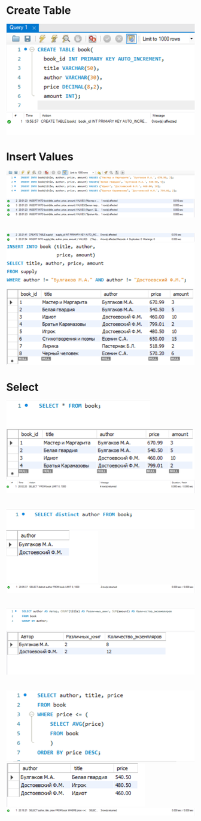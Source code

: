 # Create Table
![Screen](https://github.com/shalimv/docs/blob/main/SQL%20Queries/Screenshots/Create%20Table.png)\
![Screen](https://github.com/shalimv/docs/blob/main/SQL%20Queries/Screenshots/ResultCreateTable.png)
# Insert Values
![Screen](https://github.com/shalimv/docs/blob/main/SQL%20Queries/Screenshots/AddValues.png)\
![Screen](https://github.com/shalimv/docs/blob/main/SQL%20Queries/Screenshots/RESULTAddValues.png)

#

![Screen](https://github.com/shalimv/docs/blob/main/SQL%20Queries/Screenshots/TableSupplyQ7.png)\
![Screen](https://github.com/shalimv/docs/blob/main/SQL%20Queries/Screenshots/INSERTQ8.png)\
![Screen](https://github.com/shalimv/docs/blob/main/SQL%20Queries/Screenshots/TABLEQ8.png)
# Select
![Screen](https://github.com/shalimv/docs/blob/main/SQL%20Queries/Screenshots/SELECTQ3.png)\
![Screen](https://github.com/shalimv/docs/blob/main/SQL%20Queries/Screenshots/TableQ3.png)\
![Screen](https://github.com/shalimv/docs/blob/main/SQL%20Queries/Screenshots/ConsoleQ3.png)

#

![Screen](https://github.com/shalimv/docs/blob/main/SQL%20Queries/Screenshots/Select_AuthorQ4.png)\
![Screen](https://github.com/shalimv/docs/blob/main/SQL%20Queries/Screenshots/TableQ4.png)\
![Screen](https://github.com/shalimv/docs/blob/main/SQL%20Queries/Screenshots/ConsoleQ4.png)

#

![Screen](https://github.com/shalimv/docs/blob/main/SQL%20Queries/Screenshots/GROUPQ5.png)\
![Screen](https://github.com/shalimv/docs/blob/main/SQL%20Queries/Screenshots/TABLEQ5.png)

#

![Screen](https://github.com/shalimv/docs/blob/main/SQL%20Queries/Screenshots/WHERE_AVG_ORDER_Q6.png)\
![Screen](https://github.com/shalimv/docs/blob/main/SQL%20Queries/Screenshots/TABLEQ6.png)\
![Screen](https://github.com/shalimv/docs/blob/main/SQL%20Queries/Screenshots/ConsoleQ6.png)

